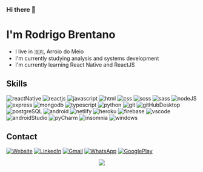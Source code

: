### Hi there 👋
# I'm Rodrigo Brentano
- I live in :brazil:, Arroio do Meio
- I'm currently studying analysis and systems development
- I'm currently learning React Native and ReactJS

## Skills
<img src="https://img.shields.io/badge/React_Native-000000?style=for-the-badge&logo=react&logoColor=61DAFB" alt="reactNative"></img>
<img src="https://img.shields.io/badge/React-000000?style=for-the-badge&logo=react&logoColor=61DAFB" alt="reactjs"></img>
<img src="https://img.shields.io/badge/JavaScript-F7DF1E?style=for-the-badge&logo=javascript&logoColor=black" alt="javascript"></img>
<img src="https://img.shields.io/badge/HTML5-E34F26?style=for-the-badge&logo=html5&logoColor=white" alt="html"></img>
<img src="https://img.shields.io/badge/CSS3-1572B6?style=for-the-badge&logo=css3&logoColor=white" alt="css"></img>
<img src="https://img.shields.io/badge/Scss-CC6699?style=for-the-badge&logo=sass&logoColor=white" alt="scss"></img>
<img src="https://img.shields.io/badge/Sass-CC6699?style=for-the-badge&logo=sass&logoColor=white" alt="sass"></img>
<img src="https://img.shields.io/badge/Node.js-43853D?style=for-the-badge&logo=node.js&logoColor=white" alt="nodeJS"></img>
<img src="https://img.shields.io/badge/Express.js-000000?style=for-the-badge&logo=express&logoColor=white" alt="express"></img>
<img src="https://img.shields.io/badge/MongoDB-4EA94B?style=for-the-badge&logo=mongodb&logoColor=white" alt="mongodb"></img>
<img src="https://img.shields.io/badge/TypeScript-007ACC?style=for-the-badge&logo=typescript&logoColor=white" alt="typescript"></img>
<img src="https://img.shields.io/badge/Python-3776AB?style=for-the-badge&logo=python&logoColor=white" alt="python"></img>
<img src="https://img.shields.io/badge/Git-F05032?style=for-the-badge&logo=git&logoColor=white" alt="git"></img>
<img src="https://img.shields.io/badge/Github_desktop-7c2f9f?style=for-the-badge" alt="gitHubDesktop"></img>
<img src="https://img.shields.io/badge/PostgreSQL-316192?style=for-the-badge&logo=postgresql&logoColor=white" alt="postgreSQL"></img>
<img src="https://img.shields.io/badge/Android-3DDC84?style=for-the-badge&logo=android&logoColor=white" alt="android"></img>
<img src="https://img.shields.io/badge/Netlify-00C7B7?style=for-the-badge&logo=netlify&logoColor=white" alt="netlify"></img>
<img src="https://img.shields.io/badge/Heroku-430098?style=for-the-badge&logo=heroku&logoColor=white" alt="heroku"></img>
<img src="https://img.shields.io/badge/Firebase-FFCA28?style=for-the-badge&logo=firebase&logoColor=black" alt="firebase"></img>
<img src="https://img.shields.io/badge/Visual_Studio_Code-007ACC?style=for-the-badge&logo=visualstudiocode&logoColor=white" alt="vscode"></img>
<img src="https://img.shields.io/badge/Android_Studio-3DDC84?style=for-the-badge&logo=androidstudio&logoColor=white" alt="androidStudio"></img>
<img src="https://img.shields.io/badge/PyCharm-000000?style=for-the-badge&logo=pycharm&logoColor=white" alt="pyCharm"></img>
<img src="https://img.shields.io/badge/Insomnia-5849BE?style=for-the-badge&logo=insomnia&logoColor=white" alt="insomnia"></img>
<img src="https://img.shields.io/badge/Windows-0078D6?style=for-the-badge&logo=windows&logoColor=white" alt="windows"></img>

## Contact

[![Website](https://img.shields.io/badge/Website-c4412f?style=for-the-badge&logo=google-chrome&logoColor=white)](https://rodrigobrentano-en.netlify.app)
[![LinkedIn](https://img.shields.io/badge/LinkedIn-0077B5?style=for-the-badge&logo=linkedin&logoColor=white)](https://www.linkedin.com/in/rodrigo-brentano-26a7ba204/)
[![Gmail](https://img.shields.io/badge/rodrigobjj24@gmail.com-EA4335?style=for-the-badge&logo=gmail&logoColor=white)](https://mail.google.com/)
[![WhatsApp](https://img.shields.io/badge/+55_51_992191122-25D366?style=for-the-badge&logo=whatsapp&logoColor=white)](https://api.whatsapp.com/send?phone=5551992191122)
[![GooglePlay](https://img.shields.io/badge/Google_Play-414141?style=for-the-badge&logo=google-play&logoColor=white)](https://play.google.com/store/apps/developer?id=Rodrigo+Brentano)

<div align="center">
<img src="https://github-readme-stats.vercel.app/api/top-langs/?username=RodrigoBJJ94&layout=compact&exclude_repo=projeto-google-glass-html-css-javascript,projeto-agenda-javascript-ejs&langs_count=10&theme=dark">
</div>

<!--
**RodrigoBJJ94/RodrigoBJJ94** is a ✨ _special_ ✨ repository because its `README.md` (this file) appears on your GitHub profile.

Here are some ideas to get you started:

- 🔭 I’m currently working on ...
- 🌱 I’m currently learning ...
- 👯 I’m looking to collaborate on ...
- 🤔 I’m looking for help with ...
- 💬 Ask me about ...
- 📫 How to reach me: ...
- 😄 Pronouns: ...
- ⚡ Fun fact: ...
-->
